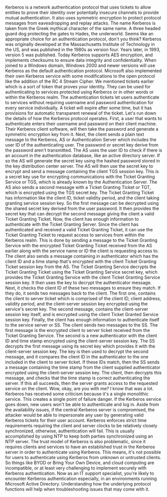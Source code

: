 Kerberos is a network authentication protocol that uses tickets to allow
entities to prove their identity over potentially insecure channels to provide
mutual authentication. It also uses symmetric encryption to protect protocol
messages from eavesdropping and replay attacks. The name Kerberos is taken from
the Greek mythical character of the same name. A three headed guard dog
protecting the gates to Hades, the underworld. Seems like an appropriate choice
for an authentication protocol, don't you think? Kerberos was originally
developed at the Massachusetts Institute of Technology in the US, and was
published in the 1980s as version four. Years later, in 1993, version 5 was
published. Today Kerberos supports AES encryption, and implements checksums to
ensure data integrity and confidentiality. When joined to a Windows domain,
Windows 2000 and newer versions will use Kerberos as the default authentication
protocol. Microsoft also implemented their own Kerberos service with some
modifications to the open protocol like the addition of the RC 4 Stream Cipher.
We mentioned tickets earlier which is a sort of token that proves your identity.
They can be used for authenticating to services protected using Kerberos or in
other words or within the Kerberos realm. The authentication tickets let users
authenticate to services without requiring username and password authentication
for every service individually. A ticket will expire after some time, but it has
provisions for automatic transparent renewal of the ticket. Let's run down the
details of how the Kerberos protocol operates. First, a user that wants to
authenticate enters their username and password on their client machine. Their
Kerberos client software, will then take the password and generate a symmetric
encryption key from it. Next, the client sends a plain text message to the
Kerberos, AS or Authentication Server which includes the user ID of the
authenticating user. The password or secret key derive from the password aren't
transmitted. The AS uses the user ID to check if there is an account in the
authentication database, like an active directory server. If so the AS will
generate the secret key using the hashed password stored in the key distribution
center server. The AS will then use the secret key to encrypt and send a message
containing the client TGS session key. This is a secret key use for encrypting
communications with the Ticket Granting Service or TGS, which is already known
by the Authentication Server. The AS also sends a second message with a Ticket
Granting Ticket or TGT, which is encrypted using the TGS secret key. The Ticket
Granting Ticket has information like the client ID, ticket validity period, and
the client taking granting service session key. So the first message can be
decrypted using the shared secret key derived from the user password. It then
provides the secret key that can decrypt the second message giving the client a
valid Ticket Granting Ticket. Now, the client has enough information to
authenticate with the Ticket Granting Server. Since the client has authenticated
and received a valid Ticket Granting Ticket, it can use the Ticket Granting
Ticket to request access to services from within the Kerberos realm. This is
done by sending a message to the Ticket Granting Service with the encrypted
Ticket Granting Ticket received from the AS earlier along with the service name
or ID the client is requesting access to. The client also sends a message
containing in authenticator which has the client ID and a time stamp that's
encrypted with the client Ticket Granting Ticket session key from the AS. The
Ticket Granting Service decrypts the Ticket Granting Ticket using the Ticket
Granting Service secret key, which provides the Ticket Granting Service with the
client Ticket Granting Service session key. It then uses the key to decrypt the
authenticator message. Next, it checks the client ID of these two messages to
ensure they match. If they do, it sends two messages back to the client. The
first one, contains the client to server ticket which is comprised of the client
ID, client address, validity period, and the client-server session key encrypted
using the service's secret key. The second message, contains the client-server
session key itself, and is encrypted using the client Ticket Granted Service
session key. Finally, the client has enough information to authenticate itself
to the service server or SS. The client sends two messages to the SS. The first
message is the encrypted client to server ticket received from the Ticket
Granting Service. The second is a new authenticator with the client ID and time
stamp encrypted using the client-server session key. The SS decrypts the first
message using its secret key which provides it with the client-server session
key. The key is then used to decrypt the second message, and it compares the
client ID in the authenticator to the one included in the client to server
ticket. If these IDs match, then the SS sends a message containing the time
stamp from the client supplied authenticator encrypted using the client-server
session key. The client, then decrypts this message, and checks that the time
stamp is correct authenticating the server. If this all succeeds, then the
server grants access to the requested service on the client. Wow, okay, are you
with me? I know that was a lot. Kerberos has received some criticism because
it's a single monolithic service. This creates a single point of failure danger.
If the Kerberos service goes down, new users won't be able to authenticate and
log in. Aside from the availability issues, if the central Kerberos server is
compromised, the attacker would be able to impersonate any user by generating
valid Kerberos tickets for their user account. Kerberos enforces strict time
requirements requiring the client and server clocks to be relatively closely
synchronized, otherwise, authentication will fail. This is usually accomplished
by using NTP to keep both parties synchronized using an NTP server. The trust
model of Kerberos is also problematic, since it requires clients and services to
have an established trust in the Kerberos server in order to authenticate using
Kerberos. This means, it's not possible for users to authenticate using Kerberos
from unknown or untrusted clients. So things like BYOD or Bring Your Own Device,
and cloud computing are incompatible, or at least very challenging to implement
securely with Kerberos authentication. Now as an IT support specialist, you're
likely to encounter Kerberos authentication especially, in an environments
running Microsoft Active Directory. Understanding how the underlying protocol
functions will help when troubleshooting issues that may come with it.